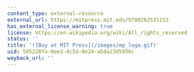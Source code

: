 ```yaml
---
content_type: external-resource
external_url: https://mitpress.mit.edu/9780262531153
has_external_license_warning: true
license: https://en.wikipedia.org/wiki/All_rights_reserved
status: ''
title: '![Buy at MIT Press](/images/mp_logo.gif)'
uid: 505228fa-0ee3-4c5d-8e24-a5da23d5936c
wayback_url: ''
---
```


